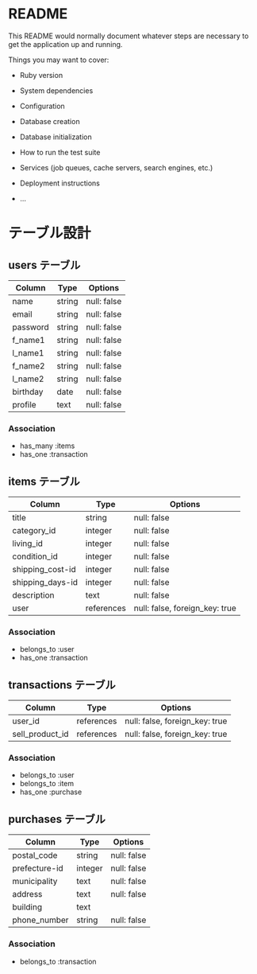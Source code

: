 # README

This README would normally document whatever steps are necessary to get the
application up and running.

Things you may want to cover:

* Ruby version

* System dependencies

* Configuration

* Database creation

* Database initialization

* How to run the test suite

* Services (job queues, cache servers, search engines, etc.)

* Deployment instructions

* ...

# テーブル設計

## users テーブル
| Column     | Type   | Options     |
| ---------- | ------ | ----------- |
| name       | string | null: false |
| email      | string | null: false |
| password   | string | null: false |
| f_name1    | string | null: false |
| l_name1    | string | null: false |
| f_name2    | string | null: false |
| l_name2    | string | null: false |
| birthday   | date   | null: false |
| profile    | text   | null: false |
### Association
- has_many :items
- has_one :transaction
## items テーブル
| Column           | Type       | Options                        |
| ---------------- | ---------- | ------------------------------ |
| title            | string     | null: false                    |
| category_id      | integer    | null: false                    |
| living_id        | integer    | null: false                    |
| condition_id     | integer    | null: false                    |
| shipping_cost-id | integer    | null: false                    |
| shipping_days-id | integer    | null: false                    |
| description      | text       | null: false                    |
| user             | references | null: false, foreign_key: true |
### Association
- belongs_to :user
- has_one :transaction

## transactions テーブル
| Column          | Type       | Options                        |
| --------------- | ---------- | ------------------------------ |
| user_id         | references | null: false, foreign_key: true |
| sell_product_id | references | null: false, foreign_key: true |
### Association
- belongs_to :user
- belongs_to :item
- has_one :purchase

## purchases テーブル
| Column        | Type       | Options                        |
| ------------- | ---------- | ------------------------------ |
| postal_code   | string     | null: false                    |
| prefecture-id | integer    | null: false                    |
| municipality  | text       | null: false                    |
| address       | text       | null: false                    |
| building      | text       |                                |
| phone_number  | string     | null: false                    |
### Association
- belongs_to :transaction

